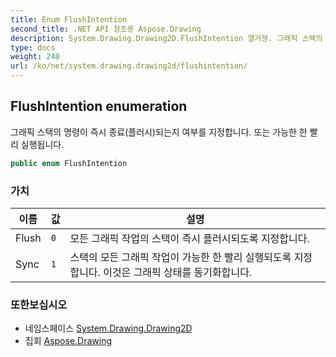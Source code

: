 ```yaml
---
title: Enum FlushIntention
second_title: .NET API 참조용 Aspose.Drawing
description: System.Drawing.Drawing2D.FlushIntention 열거형. 그래픽 스택의 명령이 즉시 종료플러시되는지 여부를 지정합니다. 또는 가능한 한 빨리 실행됩니다.
type: docs
weight: 240
url: /ko/net/system.drawing.drawing2d/flushintention/
---
```

## FlushIntention enumeration

그래픽 스택의 명령이 즉시 종료(플러시)되는지 여부를 지정합니다. 또는 가능한 한 빨리 실행됩니다.

```csharp
public enum FlushIntention
```

### 가치

| 이름 | 값 | 설명 |
| --- | --- | --- |
| Flush | `0` | 모든 그래픽 작업의 스택이 즉시 플러시되도록 지정합니다. |
| Sync | `1` | 스택의 모든 그래픽 작업이 가능한 한 빨리 실행되도록 지정합니다. 이것은 그래픽 상태를 동기화합니다. |

### 또한보십시오

* 네임스페이스 [System.Drawing.Drawing2D](../../system.drawing.drawing2d/)
* 집회 [Aspose.Drawing](../../)


